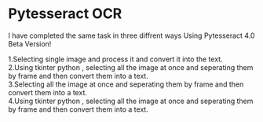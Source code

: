 # Pytesseract OCR 

I have completed the same task in three diffrent ways Using Pytesseract 4.0 Beta Version!

 1.Selecting single image and process it and convert it into the text.<br>
 2.Using tkinter python , selecting all the image at once and seperating them by frame and then convert them into a text.<br>
 3.Selecting all the image at once and seperating them by frame and then convert them into a text.<br>
 4.Using tkinter python , selecting all the image at once and seperating them by frame and then convert them into a text.<br>
 
 
